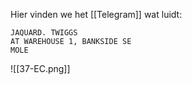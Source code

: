 Hier vinden we het [[Telegram]] wat luidt:

	JAQUARD. TWIGGS
	AT WAREHOUSE 1, BANKSIDE SE
	MOLE

![[37-EC.png]]